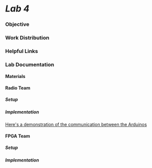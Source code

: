 # __*Lab 4*__

### Objective

### Work Distribution

### Helpful Links

### Lab Documentation

#### Materials

#### Radio Team

##### Setup

##### Implementation

[Here's a demonstration of the communication between the Arduinos](https://www.youtube.com/watch?v=0cg3QgOLpR0)

#### FPGA Team

##### Setup

##### Implementation
